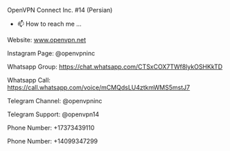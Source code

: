 OpenVPN Connect Inc. #14 (Persian)

- 📫 How to reach me ...

Website: www.openvpn.net

Instagram Page: @openvpninc

Whatsapp Group: https://chat.whatsapp.com/CTSxCOX7TWf8lykOSHKkTD

Whatsapp Call: https://call.whatsapp.com/voice/mCMQdsLU4ztkmWMS5mstJ7

Telegram Channel: @openvpninc

Telegram Support: @openvpn14

Phone Number: +17373439110

Phone Number: +14099347299

<!---
OpenVPNconnect/OpenVPNconnect is a ✨ special ✨ repository because its `README.md` (this file) appears on your GitHub profile.
You can click the Preview link to take a look at your changes.
--->
